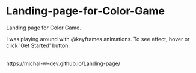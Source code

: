 # Landing-page-for-Color-Game
<p> Landing page for Color Game. </p> 
<p> I was playing around with @keyframes animations. To see effect, hover or click 'Get Started' button. </p>
<br>
https://michal-w-dev.github.io/Landing-page/

